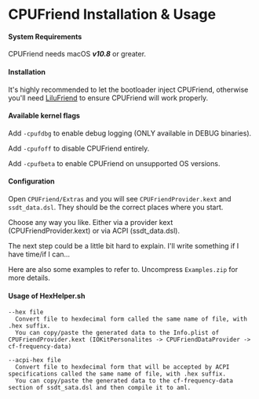 CPUFriend Installation & Usage
===================================

#### System Requirements
CPUFriend needs macOS ***v10.8*** or greater.

#### Installation
It's highly recommended to let the bootloader inject CPUFriend, otherwise you'll need [LiluFriend](https://github.com/PMheart/LiluFriend) to ensure CPUFriend will work properly.

#### Available kernel flags
Add `-cpufdbg` to enable debug logging (ONLY available in DEBUG binaries).

Add `-cpufoff` to disable CPUFriend entirely.

Add `-cpufbeta` to enable CPUFriend on unsupported OS versions.

#### Configuration
Open `CPUFriend/Extras` and you will see `CPUFriendProvider.kext` and `ssdt_data.dsl`. They should be the correct places where you start. 

Choose any way you like. Either via a provider kext (CPUFriendProvider.kext) or via ACPI (ssdt_data.dsl). 

The next step could be a little bit hard to explain. I'll write something if I have time/if I can... 

Here are also some examples to refer to. Uncompress `Examples.zip` for more details.

#### Usage of HexHelper.sh
````
--hex file
  Convert file to hexdecimal form called the same name of file, with .hex suffix.
  You can copy/paste the generated data to the Info.plist of CPUFriendProvider.kext (IOKitPersonalites -> CPUFriendDataProvider -> cf-frequency-data)
	
--acpi-hex file
  Convert file to hexdecimal form that will be accepted by ACPI specifications called the same name of file, with .hex suffix.
  You can copy/paste the generated data to the cf-frequency-data section of ssdt_sata.dsl and then compile it to aml.
````
